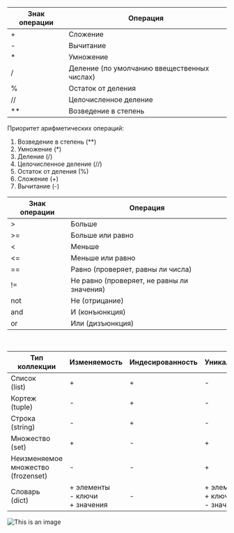 | Знак операции | Операция |
|---------------| ------------ |
| +             |Сложение
| -             |Вычитание
| *             |Умножение
| /             |Деление (по умолчанию ввещественных числах)
| %             |Остаток от деления
| //            |Целочисленное деление
| **            |Возведение в степень

Приоритет арифметических операций:
1. Возведение в степень (**)
2. Умножение (*)
3. Деление (/)
4. Целочисленное деление (//)
5. Остаток от деления (%)
6. Сложение (+)
7. Вычитание (-)

| Знак операции | Операция|
|---------------| ---
| \>            | Больше
| \>=           | Больше или равно
| <             | Меньше
| <=            | Меньше или равно
| ==            | Равно (проверяет, равны ли числа)
| !=            | Не равно (проверяет, не равны ли значения)
| not           | Не (отрицание)
| and           | И (конъюнкция)
| or            | Или (дизъюнкция)
<br/>

| Тип коллекции                          | Изменяемость                          | Индесированность | Уникальнсть                           | Как создаем |
|----------------------------------------|---------------------------------------|------------------|---------------------------------------|-------------|
| Список<br/>(list)                      | +                                     | +                | -                                     |          []<br/>list()
| Кортеж<br/>(tuple)                     | -                                     | +                | -                                     |          ()<br/>tuple()
| Строка<br/>(string)                    | -                                     | +                | -                                     |          ''<br/>""
| Множество<br/>(set)                    | +                                     | -                | +                                     |          (el1,el2)<br/>set()
| Неизменяемое множество<br/>(frozenset) | -                                     | -                | +                                     |          frozenset()
| Словарь<br/>(dict)                     | + элементы<br/>- ключи<br/>+ значения | -                | + элементы<br/>+ ключи<br/>- значения |          {}<br/>{key:value}<br/>dict()

![This is an image](https://myoctocat.com/assets/images/base-octocat.svg)


